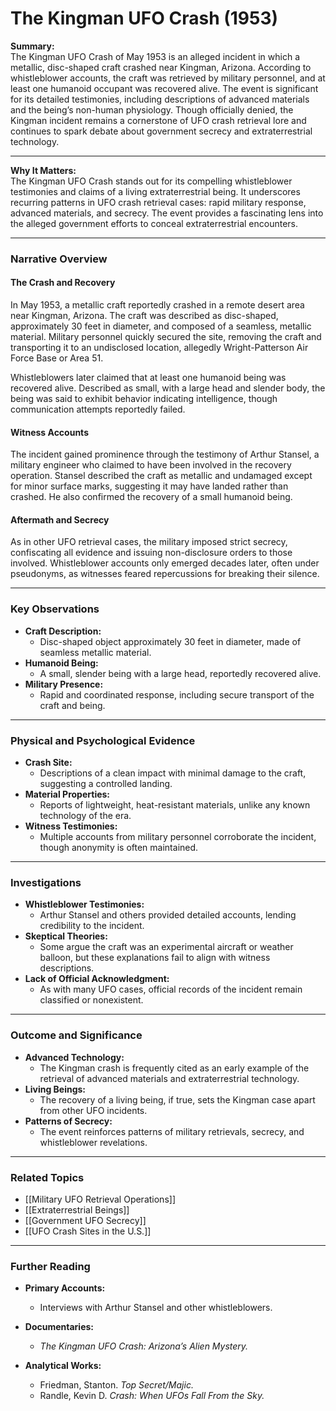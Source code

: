 # The Kingman UFO Crash (1953)

**Summary:**  
The Kingman UFO Crash of May 1953 is an alleged incident in which a metallic, disc-shaped craft crashed near Kingman, Arizona. According to whistleblower accounts, the craft was retrieved by military personnel, and at least one humanoid occupant was recovered alive. The event is significant for its detailed testimonies, including descriptions of advanced materials and the being’s non-human physiology. Though officially denied, the Kingman incident remains a cornerstone of UFO crash retrieval lore and continues to spark debate about government secrecy and extraterrestrial technology.

---

**Why It Matters:**  
The Kingman UFO Crash stands out for its compelling whistleblower testimonies and claims of a living extraterrestrial being. It underscores recurring patterns in UFO crash retrieval cases: rapid military response, advanced materials, and secrecy. The event provides a fascinating lens into the alleged government efforts to conceal extraterrestrial encounters.

---

### **Narrative Overview**

#### **The Crash and Recovery**

In May 1953, a metallic craft reportedly crashed in a remote desert area near Kingman, Arizona. The craft was described as disc-shaped, approximately 30 feet in diameter, and composed of a seamless, metallic material. Military personnel quickly secured the site, removing the craft and transporting it to an undisclosed location, allegedly Wright-Patterson Air Force Base or Area 51.

Whistleblowers later claimed that at least one humanoid being was recovered alive. Described as small, with a large head and slender body, the being was said to exhibit behavior indicating intelligence, though communication attempts reportedly failed.

#### **Witness Accounts**

The incident gained prominence through the testimony of Arthur Stansel, a military engineer who claimed to have been involved in the recovery operation. Stansel described the craft as metallic and undamaged except for minor surface marks, suggesting it may have landed rather than crashed. He also confirmed the recovery of a small humanoid being.

#### **Aftermath and Secrecy**

As in other UFO retrieval cases, the military imposed strict secrecy, confiscating all evidence and issuing non-disclosure orders to those involved. Whistleblower accounts only emerged decades later, often under pseudonyms, as witnesses feared repercussions for breaking their silence.

---

### **Key Observations**

- **Craft Description:**
    - Disc-shaped object approximately 30 feet in diameter, made of seamless metallic material.
- **Humanoid Being:**
    - A small, slender being with a large head, reportedly recovered alive.
- **Military Presence:**
    - Rapid and coordinated response, including secure transport of the craft and being.

---

### **Physical and Psychological Evidence**

- **Crash Site:**
    - Descriptions of a clean impact with minimal damage to the craft, suggesting a controlled landing.
- **Material Properties:**
    - Reports of lightweight, heat-resistant materials, unlike any known technology of the era.
- **Witness Testimonies:**
    - Multiple accounts from military personnel corroborate the incident, though anonymity is often maintained.

---

### **Investigations**

- **Whistleblower Testimonies:**
    - Arthur Stansel and others provided detailed accounts, lending credibility to the incident.
- **Skeptical Theories:**
    - Some argue the craft was an experimental aircraft or weather balloon, but these explanations fail to align with witness descriptions.
- **Lack of Official Acknowledgment:**
    - As with many UFO cases, official records of the incident remain classified or nonexistent.

---

### **Outcome and Significance**

- **Advanced Technology:**
    - The Kingman crash is frequently cited as an early example of the retrieval of advanced materials and extraterrestrial technology.
- **Living Beings:**
    - The recovery of a living being, if true, sets the Kingman case apart from other UFO incidents.
- **Patterns of Secrecy:**
    - The event reinforces patterns of military retrievals, secrecy, and whistleblower revelations.

---

### **Related Topics**

- [[Military UFO Retrieval Operations]]
- [[Extraterrestrial Beings]]
- [[Government UFO Secrecy]]
- [[UFO Crash Sites in the U.S.]]

---

### **Further Reading**

- **Primary Accounts:**
    
    - Interviews with Arthur Stansel and other whistleblowers.
- **Documentaries:**
    
    - _The Kingman UFO Crash: Arizona’s Alien Mystery._
- **Analytical Works:**
    
    - Friedman, Stanton. _Top Secret/Majic._
    - Randle, Kevin D. _Crash: When UFOs Fall From the Sky._

